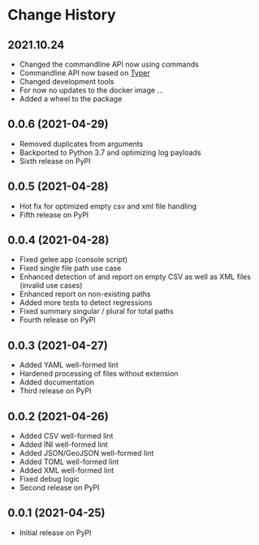 # Change History

## 2021.10.24

* Changed the commandline API now using commands
* Commandline API now based on [Typer](https://pypi.org/project/typer/)
* Changed development tools
* For now no updates to the docker image ...
* Added a wheel to the package

## 0.0.6 (2021-04-29)

* Removed duplicates from arguments
* Backported to Python 3.7 and optimizing log payloads
* Sixth release on PyPI

## 0.0.5 (2021-04-28)

* Hot fix for optimized empty csv and xml file handling
* Fifth release on PyPI

## 0.0.4 (2021-04-28)

* Fixed gelee app (console script)
* Fixed single file path use case
* Enhanced detection of and report on empty CSV as well as XML files (invalid use cases)
* Enhanced report on non-existing paths
* Added more tests to detect regressions
* Fixed summary singular / plural for total paths
* Fourth release on PyPI

## 0.0.3 (2021-04-27)

* Added YAML well-formed lint
* Hardened processing of files without extension
* Added documentation
* Third release on PyPI

## 0.0.2 (2021-04-26)

* Added CSV well-formed lint
* Added INI well-formed lint
* Added JSON/GeoJSON well-formed lint
* Added TOML well-formed lint
* Added XML well-formed lint
* Fixed debug logic
* Second release on PyPI

## 0.0.1 (2021-04-25)

* Initial release on PyPI

